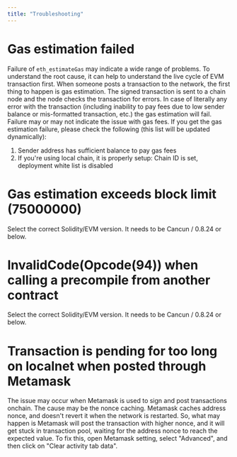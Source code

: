 ```yaml
---
title: "Troubleshooting"
---
```


# Gas estimation failed

Failure of `eth_estimateGas` may indicate a wide range of problems. To understand the root cause, it can help to understand the live cycle of EVM transaction first. When someone posts a transaction to the network, the first thing to happen is gas estimation. The signed transaction is sent to a chain node and the node checks the transaction for errors. In case of literally any error with the transaction (including inability to pay fees due to low sender balance or mis-formatted transaction, etc.) the gas estimation will fail. Failure may or may not indicate the issue with gas fees. If you get the gas estimation failure, please check the following (this list will be updated dynamically):

1. Sender address has sufficient balance to pay gas fees
2. If you're using local chain, it is properly setup: Chain ID is set, deployment white list is disabled


# Gas estimation exceeds block limit (75000000)

Select the correct Solidity/EVM version. It needs to be Cancun / 0.8.24 or below.

# InvalidCode(Opcode(94)) when calling a precompile from another contract

Select the correct Solidity/EVM version. It needs to be Cancun / 0.8.24 or below.

# Transaction is pending for too long on localnet when posted through Metamask

The issue may occur when Metamask is used to sign and post transactions onchain. The cause may be the nonce caching. Metamask caches address nonce, and doesn't revert it when the network is restarted. So, what may happen is Metamask will post the transaction with higher nonce, and it will get stuck in transaction pool, waiting for the address nonce to reach the expected value. To fix this, open Metamask setting, select "Advanced", and then click on "Clear activity tab data".

